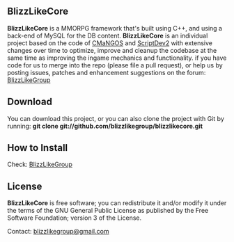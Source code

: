 BlizzLikeCore
-------
**BlizzLikeCore** is a MMORPG framework that's built using C++, and using a 
back-end of MySQL for the DB content. **BlizzLikeCore** is an individual project 
based on the code of [CMaNGOS](http://cmangos.net/ "CMaNGOS") and 
[ScriptDev2](http://www.scriptdev2.com/ "SD2") with extensive changes over time 
to optimize, improve and cleanup the codebase at the same time as improving the 
ingame mechanics and functionality.
if you have code for us to merge into the repo (please file a pull request), 
or help us by posting issues, patches and enhancement suggestions on the 
forum: [BlizzLikeGroup](http://blizzlike.servegame.com "Forum")

Download
-------
You can download this project, or you can also clone the project with Git 
by running: **git clone git://github.com/blizzlikegroup/blizzlikecore.git**

How to Install
-------
Check: [BlizzLikeGroup](http://blizzlike.servegame.com "Forum")

License
-------
**BlizzLikeCore** is free software; you can redistribute it and/or modify it 
under the terms of the GNU General Public License as published by the 
Free Software Foundation; version 3 of the License.

Contact: blizzlikegroup@gmail.com